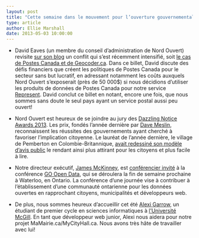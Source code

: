 ```yaml
---
layout: post
title: "Cette semaine dans le mouvement pour l’ouverture gouvernementale..."
type: article
author: Ellie Marshall
date: 2013-05-03 10:00:00
---
```

- David Eaves (un membre du conseil d’administration de Nord Ouvert) revisite [sur son blog](http://eaves.ca/2013/04/25/canada-post-and-the-war-on-open-data-innovation-common-sense-continued-sadly/) un conflit qui s’est récemment intensifié, soit [le cas de Postes Canada et de Geocoder.ca](http://eaves.ca/2012/04/25/canada-posts-war-on-the-21st-century-innovation-productivity). Dans ce billet, David discute des défis financiers que créent les politiques de Postes Canada pour le secteur sans but lucratif, en adressant notamment les coûts auxquels Nord Ouvert s’exposerait (près de 50 000$) si nous décidions d’utiliser les produits de données de Postes Canada pour notre service [Represent](https://represent.opennorth.ca/). David conclut ce billet en notant, encore une fois, que nous sommes sans doute le seul pays ayant un service postal aussi peu ouvert!

- Nord Ouvert est heureux de se joindre au jury des [Dazzling Notice Awards 2013](http://www.dazzleawards.ca/). Les prix, fondés l’année dernière par [Dave Meslin](http://www.tedxtoronto.com/speakers/dave-meslin/), reconnaissent les réussites des gouvernements ayant cherché à favoriser l’implication citoyenne. Le lauréat de l’année dernière, le village de Pemberton en Colombie-Britannique, [avait redessiné son modèle d’avis public](http://news.nationalpost.com/2012/07/31/pemberton/) le rendant ainsi plus attirant pour les citoyens et plus facile à lire. 

- Notre directeur exécutif, [James McKinney](http://nordouvert.ca/equipe/), est [conférencier invité](http://go-opendata.ca/schedule/list/#featured-speaker) à la conférence [GO Open Data](http://go-opendata.ca/), qui se déroulera la fin de semaine prochaine à Waterloo, en Ontario. La conférence d’une journée vise à contribuer à l’établissement d’une communauté ontarienne pour les données ouvertes en rapprochant citoyens, municipalités et développeurs web. 

- De plus, nous sommes heureux d’accueillir cet été [Alexi Garrow](https://github.com/AGarrow), un étudiant de premier cycle en sciences informatiques à [l’Université McGill](http://www.cs.mcgill.ca). En tant que développeur web junior, Alexi nous aidera pour notre projet MaMairie.ca/MyCityHall.ca. Nous avons très hâte de travailler avec lui!